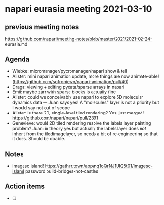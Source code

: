 # napari eurasia meeting 2021-03-10

## previous meeting notes

https://github.com/napari/meeting-notes/blob/master/2021/2021-02-24-eurasia.md

## Agenda

- Wiebke: micromanager/pycromanager/napari show & tell
- Alister: mini napari animation update, more things are now animate-able! (https://github.com/sofroniewn/napari-animation/pull/40)
- Draga: viewing + editing pydata/sparse arrays in napari
- Emil: maybe zarr with sparse blocks is actually fine
- Alister: could we conceivably use napari to explore 5D molecular dynamics data — Juan says yes! A "molecules" layer is not a priority but I would say not out of scope
- Alister: is there 2D, single-level tiled rendering? Yes, just merged! https://github.com/napari/napari/pull/2391
- Genevieve: would 2D tiled rendering resolve the labels layer painting problem? Juan: in theory yes but actually the labels layer does *not* inherit from the tiledimagelayer, so needs a bit of re-engineering so that it does. Should be doable.

Notes
-----
- imagesc island! https://gather.town/app/nq1oQrNJ1UIQ5t01/imagesc-island password build-bridges-not-castles

Action items
------------

- [ ] 
